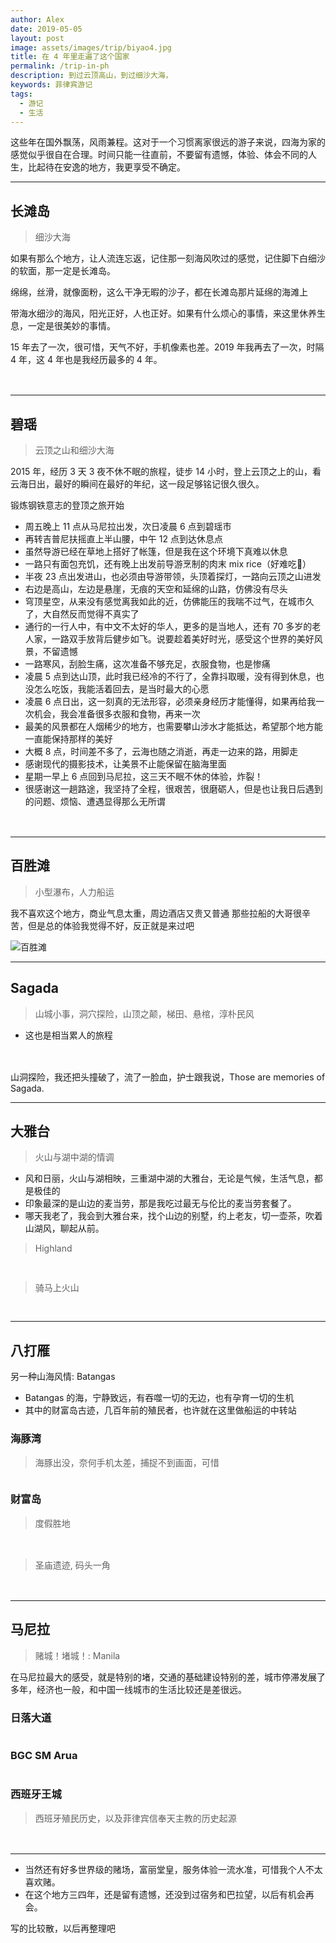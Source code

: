 ```yaml
---
author: Alex
date: 2019-05-05
layout: post
image: assets/images/trip/biyao4.jpg
title: 在 4 年里走遍了这个国家
permalink: /trip-in-ph
description: 到过云顶高山，到过细沙大海，
keywords: 菲律宾游记
tags: 
  - 游记
  - 生活
---
```


这些年在国外飘荡，风雨兼程。这对于一个习惯离家很远的游子来说，四海为家的感觉似乎很自在合理。时间只能一往直前，不要留有遗憾，体验、体会不同的人生，比起待在安逸的地方，我更享受不确定。

---------

## 长滩岛

> 细沙大海

如果有那么个地方，让人流连忘返，记住那一刻海风吹过的感觉，记住脚下白细沙的软面，那一定是长滩岛。

绵绵，丝滑，就像面粉，这么干净无暇的沙子，都在长滩岛那片延绵的海滩上

带海水细沙的海风，阳光正好，人也正好。如果有什么烦心的事情，来这里休养生息，一定是很美妙的事情。

15 年去了一次，很可惜，天气不好，手机像素也差。2019 年我再去了一次，时隔 4 年，这 4 年也是我经历最多的 4 年。

<div class="photoset-grid-lightbox"
  data-layout="233" style="visibility: hidden;">
  <img src="/assets/images/changtan/1.jpg"
    data-highres="/assets/images/changtan/1.jpg">
  <img src="/assets/images/changtan/4.jpg"
    data-highres="/assets/images/changtan/4.jpg">
  <img src="/assets/images/changtan/2.jpg"
    data-highres="/assets/images/changtan/2.jpg">
  <img src="/assets/images/changtan/5.jpg"
    data-highres="/assets/images/changtan/5.jpg">
  <img src="/assets/images/changtan/6.jpg"
    data-highres="/assets/images/changtan/6.jpg">
  <img src="/assets/images/changtan/7.jpg"
    data-highres="/assets/images/changtan/7.jpg">
  <img src="/assets/images/changtan/8.jpg"
    data-highres="/assets/images/changtan/8.jpg">
  <img src="/assets/images/changtan/9.jpg"
    data-highres="/assets/images/changtan/9.jpg">
</div>

---------

## 碧瑶

>云顶之山和细沙大海

2015 年，经历 3 天 3 夜不休不眠的旅程，徒步 14 小时，登上云顶之上的山，看云海日出，最好的瞬间在最好的年纪，这一段足够铭记很久很久。

锻炼钢铁意志的登顶之旅开始

- 周五晚上 11 点从马尼拉出发，次日凌晨 6 点到碧瑶市
- 再转吉普尼扶摇直上半山腰，中午 12 点到达休息点
- 虽然导游已经在草地上搭好了帐篷，但是我在这个环境下真难以休息
- 一路只有面包充饥，还有晚上出发前导游烹制的肉末 mix rice（好难吃🤯）
- 半夜 23 点出发进山，也必须由导游带领，头顶着探灯，一路向云顶之山进发
- 右边是高山，左边是悬崖，无痕的天空和延绵的山路，仿佛没有尽头
- 穹顶星空，从来没有感觉离我如此的近，仿佛能压的我喘不过气，在城市久了，大自然反而觉得不真实了
- 通行的一行人中，有中文不太好的华人，更多的是当地人，还有 70 多岁的老人家，一路双手放背后健步如飞。说要趁着美好时光，感受这个世界的美好风景，不留遗憾
- 一路寒风，刮脸生痛，这次准备不够充足，衣服食物，也是惨痛
- 凌晨 5 点到达山顶，此时我已经冷的不行了，全靠抖取暖，没有得到休息，也没怎么吃饭，我能活着回去，是当时最大的心愿
- 凌晨 6 点日出，这一刻真的无法形容，必须亲身经历才能懂得，如果再给我一次机会，我会准备很多衣服和食物，再来一次
- 最美的风景都在人烟稀少的地方，也需要攀山涉水才能抵达，希望那个地方能一直能保持那样的美好
- 大概 8 点，时间差不多了，云海也随之消逝，再走一边来的路，用脚走
- 感谢现代的摄影技术，让美景不止能保留在脑海里面
- 星期一早上 6 点回到马尼拉，这三天不眠不休的体验，炸裂！
- 很感谢这一趟路途，我坚持了全程，很艰苦，很磨砺人，但是也让我日后遇到的问题、烦恼、遭遇显得那么无所谓

<div class="photoset-grid-lightbox"
  data-layout="11221" style="visibility: hidden;">
  <img src="/assets/images/trip/biyao4.jpg"
    data-highres="/assets/images/trip/biyao4.jpg">
  <img src="/assets/images/trip/biyao2.jpg"
    data-highres="/assets/images/trip/biyao2.jpg">
  <img src="/assets/images/trip/biyao3.jpg"
    data-highres="/assets/images/trip/biyao3.jpg">
  <img src="/assets/images/trip/biyao1.jpg"
    data-highres="/assets/images/trip/biyao1.jpg">
  <img src="/assets/images/trip/biyao8.jpg"
    data-highres="/assets/images/trip/biyao8.jpg">
  <img src="/assets/images/trip/biyao6.jpg"
    data-highres="/assets/images/trip/biyao6.jpg">
</div>

---------

## 百胜滩

> 小型瀑布，人力船运

我不喜欢这个地方，商业气息太重，周边酒店又贵又普通
那些拉船的大哥很辛苦，但是总的体验我觉得不好，反正就是来过吧

![百胜滩](/assets/images/trip/baishengtan.jpg)

---------

## Sagada

> 山城小事，洞穴探险，山顶之颠，梯田、悬棺，淳朴民风

- 这也是相当累人的旅程

<div class="photoset-grid-lightbox"
  data-layout="121" style="visibility: hidden;">
  <img src="/assets/images/trip/sagada1.jpg"
    data-highres="/assets/images/trip/sagada1.jpg">
  <img src="/assets/images/trip/sagada2.jpg"
    data-highres="/assets/images/trip/sagada2.jpg">
  <img src="/assets/images/trip/sagada3.jpg"
    data-highres="/assets/images/trip/sagada3.jpg">
  <img src="/assets/images/trip/sagada4.jpg"
    data-highres="/assets/images/trip/sagada4.jpg">
  <img src="/assets/images/trip/sagada5.jpg"
    data-highres="/assets/images/trip/sagada5.jpg">
</div>

山洞探险，我还把头撞破了，流了一脸血，护士跟我说，Those are memories of Sagada.

---------

## 大雅台

> 火山与湖中湖的情调

- 风和日丽，火山与湖相映，三重湖中湖的大雅台，无论是气候，生活气息，都是极佳的
- 印象最深的是山边的麦当劳，那是我吃过最无与伦比的麦当劳套餐了。
- 哪天我老了，我会到大雅台来，找个山边的别墅，约上老友，切一壶茶，吹着山湖风，聊起从前。

> Highland

<div class="photoset-grid-lightbox"
  data-layout="1" style="visibility: hidden;">
  <img src="/assets/images/trip/dayatai1.JPG"
    data-highres="/assets/images/trip/dayatai1.JPG">
</div>

> 骑马上火山

<div class="photoset-grid-lightbox"
  data-layout="1" style="visibility: hidden;">
  <img src="/assets/images/trip/dayatai2.jpg"
    data-highres="/assets/images/trip/dayatai2.jpg">
</div>

---------

## 八打雁

另一种山海风情: Batangas

- Batangas 的海，宁静致远，有吞噬一切的无边，也有孕育一切的生机
- 其中的财富岛古迹，几百年前的殖民者，也许就在这里做船运的中转站

### 海豚湾

> 海豚出没，奈何手机太差，捕捉不到画面，可惜

<img src="/assets/images/trip/caifudao1.jpg"
  alt="">

### 财富岛

> 度假胜地

<div class="photoset-grid-lightbox"
  data-layout="22" style="visibility: hidden;">
  <img src="/assets/images/trip/caifudao2.jpg"
    data-highres="/assets/images/trip/caifudao2.jpg">
  <img src="/assets/images/trip/caifudao5.jpg"
    data-highres="/assets/images/trip/caifudao5.jpg">
</div>

> 圣庙遗迹, 码头一角

<div class="photoset-grid-lightbox"
  data-layout="22" style="visibility: hidden;">
  <img src="/assets/images/trip/caifudao4.jpg"
    data-highres="/assets/images/trip/caifudao4.jpg">
  <img src="/assets/images/trip/manila.jpg"
    data-highres="/assets/images/trip/caifudao5.jpg">
</div>

---------

## 马尼拉

> 赌城！堵城！: Manila

在马尼拉最大的感受，就是特别的堵，交通的基础建设特别的差，城市停滞发展了多年，经济也一般，和中国一线城市的生活比较还是差很远。

### 日落大道

<img src="/assets/images/trip/manila1.jpg"
  alt="">

### BGC SM Arua

<img src="/assets/images/trip/manila3.jpg"
  alt="">

### 西班牙王城

> 西班牙殖民历史，以及菲律宾信奉天主教的历史起源

<div class="photoset-grid-lightbox"
  data-layout="22" style="visibility: hidden;">
  <img src="/assets/images/trip/manila4.jpg"
    data-highres="/assets/images/trip/manila4.jpg">
  <img src="/assets/images/trip/manila.jpg"
    data-highres="/assets/images/trip/manila.jpg">
</div>

---------

- 当然还有好多世界级的赌场，富丽堂皇，服务体验一流水准，可惜我个人不太喜欢赌。
- 在这个地方三四年，还是留有遗憾，还没到过宿务和巴拉望，以后有机会再会。

写的比较散，以后再整理吧

